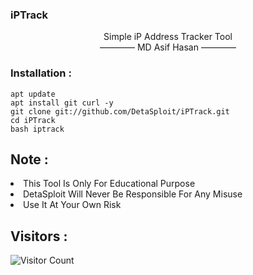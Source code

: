 <p align="center"><h3>iPTrack</h3></p>
<p align="center">Simple iP Address Tracker Tool<br/>―――― MD Asif Hasan ――――</p>

### Installation :

``` shell script
apt update
apt install git curl -y
git clone git://github.com/DetaSploit/iPTrack.git
cd iPTrack
bash iptrack
```

## Note :
<li>This Tool Is Only For Educational Purpose</li>
<li>DetaSploit Will Never Be Responsible For Any Misuse</li>
<li>Use It At Your Own Risk</li>


## Visitors :

![Visitor Count](https://profile-counter.glitch.me/Toxic-Noob/count.svg)
